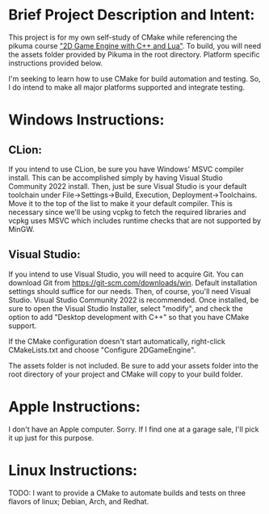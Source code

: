 # Brief Project Description and Intent:

This project is for my own self-study of CMake while referencing the pikuma course ["2D Game Engine with C++ and Lua"](https://pikuma.com/courses/cpp-2d-game-engine-development). To build, you will need the assets folder provided by Pikuma in the root directory. Platform specific instructions provided below.

I'm seeking to learn how to use CMake for build automation and testing. So, I do intend to make all major platforms supported and integrate testing.

# Windows Instructions:

## CLion:

If you intend to use CLion, be sure you have Windows' MSVC compiler install. This can be accomplished simply by having Visual Studio Community 2022 install. Then, just be sure Visual Studio is your default toolchain under File->Settings->Build, Execution, Deployment->Toolchains. Move it to the top of the list to make it your default compiler. This is necessary since we'll be using vcpkg to fetch the required libraries and vcpkg uses MSVC which includes runtime checks that are not supported by MinGW.

## Visual Studio:

If you intend to use Visual Studio, you will need to acquire Git. You can download Git from https://git-scm.com/downloads/win. Default installation settings should suffice for our needs. Then, of course, you'll need Visual Studio. Visual Studio Community 2022 is recommended. Once installed, be sure to open the Visual Studio Installer, select "modify", and check the option to add "Desktop development with C++" so that you have CMake support.

If the CMake configuration doesn't start automatically, right-click CMakeLists.txt and choose "Configure 2DGameEngine".

The assets folder is not included. Be sure to add your assets folder into the root directory of your project and CMake will copy to your build folder.


# Apple Instructions:

I don't have an Apple computer. Sorry. If I find one at a garage sale, I'll pick it up just for this purpose.

# Linux Instructions:

TODO: I want to provide a CMake to automate builds and tests on three flavors of linux; Debian, Arch, and Redhat.